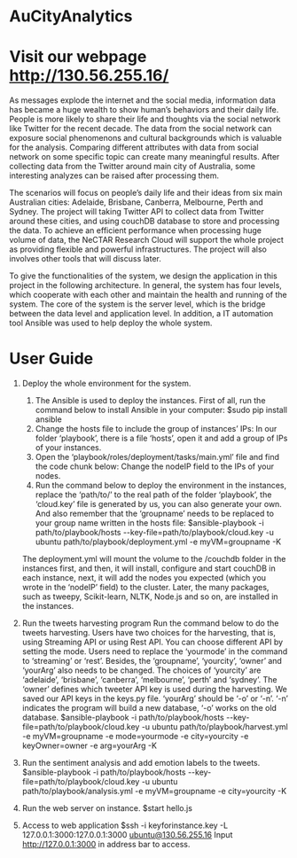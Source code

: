 # AuCityAnalytics
# Visit our webpage http://130.56.255.16/

As messages explode the internet and the social media, information data has became a huge wealth to show human’s behaviors and their daily life. People is more likely to share their life and thoughts via the social network like Twitter for the recent decade. The data from the social network can exposure social phenomenons and cultural backgrounds which is valuable for the analysis. Comparing different attributes with data from social network on some specific topic can create many meaningful results. After collecting data from the Twitter around main city of Australia, some interesting analyzes can be raised after processing them.   

The scenarios will focus on people’s daily life and their ideas from six main Australian cities: Adelaide, Brisbane, Canberra, Melbourne, Perth and Sydney.
The project will taking Twitter API to collect data from Twitter around these cities, and using couchDB database to store and processing the data. To achieve an efficient performance when processing huge volume of data, the NeCTAR Research Cloud will support the whole project as providing flexible and powerful infrastructures. The project will also involves other tools that will discuss later.  

To give the functionalities of the system, we design the application in this project in the following architecture. In general, the system has four levels, which cooperate with each other and maintain the health and running of the system. The core of the system is the server level, which is the bridge between the data level and application level. In addition, a IT automation tool Ansible was used to help deploy the whole system.

# User Guide
1. Deploy the whole environment for the system.


      1)  The Ansible is used to deploy the instances. First of all, run the command below to install Ansible in your computer:
            $sudo pip install ansible
      2)  Change the hosts file to include the group of instances’ IPs:
            In our folder ‘playbook’, there is a file ‘hosts’, open it and add a group of IPs of your instances.
      3)  Open the ‘playbook/roles/deployment/tasks/main.yml’ file and find the code chunk below:
          Change the nodeIP field to the IPs of your nodes.
      4)  Run the command below to deploy the environment in the instances, replace the ‘path/to/’ to the real path of the folder ‘playbook’, the ‘cloud.key’ file is generated by us, you can also generate your own. And also remember that the ‘groupname’ needs to be replaced to your group name written in the hosts file:
           $ansible-playbook -i path/to/playbook/hosts --key-file=path/to/playbook/cloud.key -u ubuntu path/to/playbook/deployment.yml -e myVM=groupname -K

      The deployment.yml will mount the volume to the /couchdb folder in the instances first, and then, it will install, configure and start couchDB in each instance, next, it will add the nodes you expected (which you wrote in the ‘nodeIP’ field) to the cluster. Later, the many packages, such as tweepy, Scikit-learn, NLTK, Node.js and so on, are installed in the instances.

2. Run the tweets harvesting program
Run the command below to do the tweets harvesting. Users have two choices for the harvesting, that is, using Streaming API or using Rest API. You can choose different API by setting the mode. Users need to replace the ‘yourmode’ in the command to ‘streaming’ or ‘rest’. Besides, the ‘groupname’, ‘yourcity’, ‘owner’ and ‘yourArg’ also needs to be changed. The choices of ‘yourcity’ are ‘adelaide’, ‘brisbane’, ‘canberra’, ‘melbourne’, ‘perth’ and ‘sydney’. The ‘owner’ defines which tweeter API key is used during the harvesting. We saved our API keys in the keys.py file. ‘yourArg’ should be ‘-o’ or ‘-n’. ‘-n’ indicates the program will build a new database, ‘-o’ works on the old database.
           $ansible-playbook -i path/to/playbook/hosts --key-file=path/to/playbook/cloud.key -u ubuntu path/to/playbook/harvest.yml -e myVM=groupname -e mode=yourmode -e city=yourcity -e keyOwner=owner -e arg=yourArg -K

3. Run the sentiment analysis and add emotion labels to the tweets.
$ansible-playbook -i path/to/playbook/hosts --key-file=path/to/playbook/cloud.key -u ubuntu path/to/playbook/analysis.yml -e myVM=groupname -e city=yourcity -K


4. Run the web server on instance.
$start hello.js
5. Access to web application
$ssh -i keyforinstance.key -L 127.0.0.1:3000:127.0.0.1:3000 ubuntu@130.56.255.16 Input http://127.0.0.1:3000 in address bar to access.
